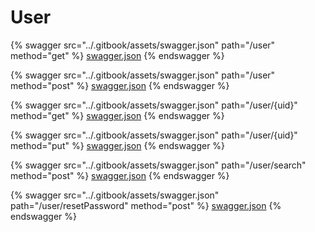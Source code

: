 # User

{% swagger src="../.gitbook/assets/swagger.json" path="/user" method="get" %}
[swagger.json](../.gitbook/assets/swagger.json)
{% endswagger %}

{% swagger src="../.gitbook/assets/swagger.json" path="/user" method="post" %}
[swagger.json](../.gitbook/assets/swagger.json)
{% endswagger %}

{% swagger src="../.gitbook/assets/swagger.json" path="/user/{uid}" method="get" %}
[swagger.json](../.gitbook/assets/swagger.json)
{% endswagger %}

{% swagger src="../.gitbook/assets/swagger.json" path="/user/{uid}" method="put" %}
[swagger.json](../.gitbook/assets/swagger.json)
{% endswagger %}

{% swagger src="../.gitbook/assets/swagger.json" path="/user/search" method="post" %}
[swagger.json](../.gitbook/assets/swagger.json)
{% endswagger %}

{% swagger src="../.gitbook/assets/swagger.json" path="/user/resetPassword" method="post" %}
[swagger.json](../.gitbook/assets/swagger.json)
{% endswagger %}
